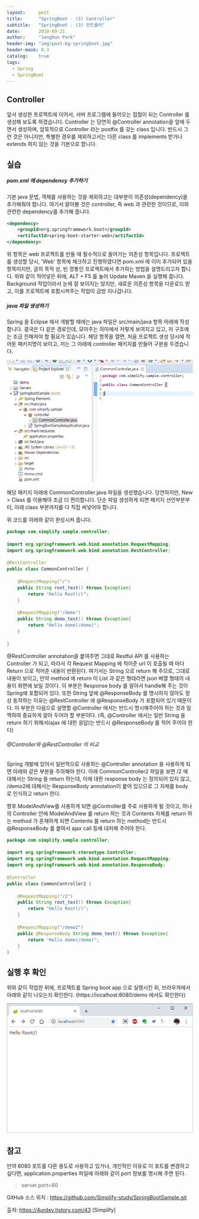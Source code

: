 ```yaml
---
layout:     post
title:      "SpringBoot - (3) Controller"
subtitle:   "SpringBoot - (3) 컨트롤러"
date:       2018-09-21
author:     "Jonghun Park"
header-img: "img/post-bg-springboot.jpg"
header-mask: 0.3
catalog:    true
tags:
  - Spring
  - SpringBoot
---
```



## Controller
앞서 생성한 프로젝트에 이어서, 서버 프로그램에 들어오는 접점이 되는 Controller 를 생성해 보도록 하겠습니다. Controller 는 당연히 @Controller annotation을 앞에 두면서 생성하며, 암묵적으로 Controller 라는 postfix 를 갖는 class 입니다. 반드시 그런 것은 아니지만, 특별한 경우를 제외하고서는 다른 class 를 implements 받거나 extends 하지 않는 것을 기본으로 합니다. 

## 실습

##### pom.xml 에 dependency 추가하기

기본 java 문법, 객체를 사용하는 것을 제외하고는 대부분이 의존성(dependency)을 추가해줘야 합니다. 여기서 알아볼 것은 controller, 즉 web 과 관련한 것이므로, 이와 관련한 dependency를 추가해 줍니다.


```xml
<dependency>
    <groupId>org.springframework.boot</groupId>
    <artifactId>spring-boot-starter-web</artifactId>
</dependency>
```

위 항목은 web 프로젝트를 만들 때 필수적으로 들어가는 의존성 항목입니다. 프로젝트를 생성할 당시, 'Web' 항목에 체크하고 진행하였다면 pom.xml 에 이미 추가되어 있을 항목이지만, 글의 목적 상, 빈 깡통인 프로젝트에서 추가하는 방법을 설명드리고자 합니다. 위와 같이 적어넣은 뒤에, ALT + F5 를 눌러 Update Maven 을 실행해 줍니다. Background 작업이라서 눈에 잘 보이지는 않지만, 새로운 의존성 항목을 다운로드 받고, 이를 프로젝트에 포함시켜주는 작업이 금방 지나갑니다.

##### java 파일 생성하기

Spring 을 Eclipse 에서 개발할 때에는 java 파일은 src/main/java 항목 아래에 작성합니다. 결국은 다 같은 경로인데, 모아주는 의미에서 저렇게 보여지고 있고, 저 구조에는 조금 친해져야 할 필요가 있습니다. 해당 항목을 열면, 처음 프로젝트 생성 당시에 적어둔 패키지명이 보이고, 저는 그 아래에 controller 패키지를 만들어 구분을 두겠습니다. 

![](/img/post/2018-09-27-spring-boot-03-controller/spring-boot-03-controller-00001.png)

해당 패키지 아래에 CommonController.java 파일을 생성했습니다. 당연하지만, New > Class 를 이용해야 조금 더 편리합니다. 단순 파일 생성하게 되면 패키지 선언부분부터, 아래 class 부분까지를 다 직접 써넣어야 합니다. 

위 코드를 아래와 같이 완성시켜 줍니다. 

```java
package com.simplify.sample.controller;
 
import org.springframework.web.bind.annotation.RequestMapping;
import org.springframework.web.bind.annotation.RestController;
 
@RestController
public class CommonController {
    
    @RequestMapping("/")
    public String root_test() throws Exception{
        return "Hello Root(/)";
    }
 
    @RequestMapping("/demo")
    public String demo_test() throws Exception{
        return "Hello demo(/demo)";
    }
 
}
```

@RestController annotation을 붙여주면 그대로 Restful API 를 사용하는 Controller 가 되고, 따라서 각 Request Mapping 에 적어준 url 이 호출될 때 마다 Return 으로 적어준 내용이 반환된다. 여기서는 String 으로 return 해 주므로, 그대로 내용이 보이고, 만약 method 에 return 이 List<String> 과 같은 형태라면 json 배열 형태의 내용이 화면에 보일 것이다. 이 부분은 Response body 를 알아서 handle해 주는 것이 Spring에 포함되어 있다. 또한 String 앞에 @ResponseBody 를 명시하지 않아도 정상 동작하는 이유는 @RestController 에 @ResponseBody 가 포함되어 있기 때문이다. 이 부분은 다음으로 설명할 @Controller 에서는 반드시 명시해주어야 하는 것과 일맥하여 중요하게 알아 두어야 할 부분이다. (즉, @Controller 에서는 일반 String 을 return 하기 위해서(ajax 에 대한 응답)는 반드시 @ResponseBody 를 적어 주어야 한다)

###### @Controller와 @RestController 의 비교

Spring 개발에 있어서 일반적으로 사용하는 @Controller annotation 을 사용하게 되면 아래와 같은 부분을 주의해야 한다. 아래 CommonController2 파일을 보면 /2 에 대해서는 String 을 return 하는데, 이에 대한 response body 는 정의되어 있지 않고, /demo2에 대해서는 ResponseBody annotation이 붙어 있으므로 그 자체를 body 로 인식하고 return 한다. 

향후 ModelAndView를 사용하게 되면 @Controller를 주로 사용하게 될 것이고, 하나의 Controller 안에 ModelAndView 를 return 하는 것과 Contents 자체를 return 하는 method 가 혼재하게 되면 Contents 를 return 하는 method는 반드시 @ResponseBody 를 붙여서 ajax call 등에 대처해 주어야 한다.

```java
package com.simplify.sample.controller;
 
import org.springframework.stereotype.Controller;
import org.springframework.web.bind.annotation.RequestMapping;
import org.springframework.web.bind.annotation.ResponseBody;
 
@Controller
public class CommonController2 {
 
    @RequestMapping("/2")
    public String root_test() throws Exception{
        return "Hello Root(/)";
    }
 
    @RequestMapping("/demo2")
    public @ResponseBody String demo_test() throws Exception{
        return "Hello demo(/demo)";
    }
}
```

## 실행 후 확인

위와 같이 작업한 뒤에, 프로젝트를 Spring boot app 으로 실행시킨 뒤, 브라우져에서 아래와 같이 나오는지 확인한다. (https://localhost:8080/demo 에서도 확인한다)

![](/img/post/2018-09-27-spring-boot-03-controller/spring-boot-03-controller-00002.png)

## 참고

만약 8080 포트를 다른 용도로 사용하고 있거나, 개인적인 이유로 이 포트를 변경하고 싶다면, application.properties 파일에 아래와 같이 port 정보를 명시해 주면 된다.

> server.port=80


GitHub 소스 위치 : https://github.com/Simplify-study/SpringBootSample.git

출처: https://4urdev.tistory.com/43 [Simplify]
